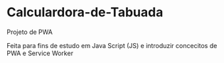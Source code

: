 # Calculardora-de-Tabuada
Projeto de PWA

Feita para fins de estudo em Java Script (JS) e introduzir concecitos de PWA e Service Worker

